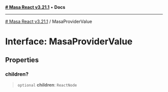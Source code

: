 [**# Masa React v3.21.1**](../README.md) • **Docs**

***

[# Masa React v3.21.1](../globals.md) / MasaProviderValue

# Interface: MasaProviderValue

## Properties

### children?

> `optional` **children**: `ReactNode`
